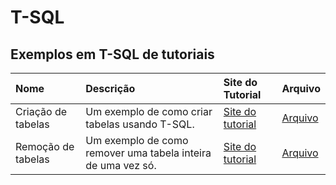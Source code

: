 # T-SQL

## Exemplos em T-SQL de tutoriais

| Nome               | Descrição                                                    | Site do Tutorial                                                                 | Arquivo                                     |
|:-------------------|:-------------------------------------------------------------|:---------------------------------------------------------------------------------|:--------------------------------------------|
| Criação de tabelas | Um exemplo de como criar tabelas usando T-SQL.               | [Site do tutorial](https://www.tutorialspoint.com/t_sql/t_sql_create_tables.htm) | [Arquivo](T-SQL/Criação%20de%20tabelas.sql) |
| Remoção de tabelas | Um exemplo de como remover uma tabela inteira de uma vez só. | [Site do tutorial](https://www.tutorialspoint.com/t_sql/t_sql_drop_tables.htm)   | [Arquivo](T-SQL/Remoção%20de%20tabelas.sql) |